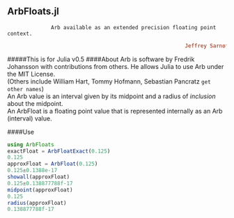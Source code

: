 ## ArbFloats.jl
```               Arb available as an extended precision floating point context.          ```
```ruby
                                                         Jeffrey Sarnoff © 2016˗May˗26  New_York
```
#####This is for Julia v0.5
####About
Arb is software by Fredrik Johansson with contributions from others.  He allows Julia to use Arb under the MIT License.  
(Others include William Hart, Tommy Hofmann, Sebastian Pancratz `get other names`)  
An Arb value is an interval given by its midpoint and a radius of _inclusion_ about the midpoint.  
An ArbFloat is a floating point value that is represented internally as an Arb (interval) value.  


####Use
```julia
using ArbFloats
exactFloat = ArbFloatExact(0.125)
0.125
approxFloat = ArbFloat(0.125)
0.125±0.1388e-17
showall(approxFloat)
0.125±0.138877788f-17
midpoint(approxFloat)
0.125
radius(approxFloat)
0.138877788f-17
```
